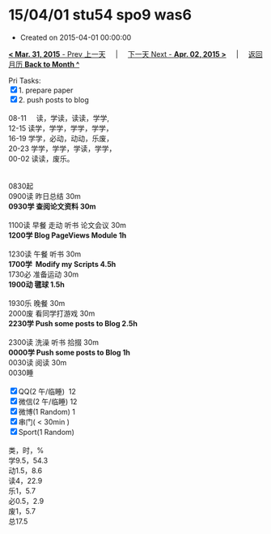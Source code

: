 # 15/04/01 stu54 spo9 was6

- Created on 2015-04-01 00:00:00

[**< Mar. 31, 2015** - Prev 上一天](/lifelogs/2015/03/d31.md) &nbsp; &nbsp; | &nbsp; &nbsp; [下一天 Next - **Apr. 02, 2015 >**](/lifelogs/2015/04/d02.md) &nbsp; &nbsp; |  &nbsp; &nbsp; [返回月历 **Back to Month ^**](/lifelogs/2015/04/index.md)
<br/><div>Pri Tasks:<br/><input type="checkbox" checked="true" />1. prepare paper</div><div><input type="checkbox" checked="true" />2. push posts to blog<br/></div><div><div><br/></div>08-11     读，学读，读读，学学,<br/>12-15 读学，学学，学学，学学，<br/>16-19 学学，必动，动动，乐废，<br/>20-23 学学，学学，学读，学学，</div><div>00-02 读读，废乐。<br/> <div><br/></div>0830起<br/>0900读 昨日总结 30m</div><div><b>0930学 查阅论文资料 30m</b></div><div><br/></div><div>1100读 早餐 走动 听书 论文会议 30m</div><div><b>1200学 Blog PageViews Module 1h</b><div><br/></div>1230读 午餐 听书 30m</div><div><b>1700学</b><b>  Modify my Scripts</b><b> 4.5h</b></div><div><div>1730必 准备运动 30m</div><b>1900动 毽球 1.5h</b></div><div><b><br/></b></div><div>1930乐 晚餐 30m</div><div>2000废 看同学打游戏 30m</div><div><b>2230学</b><b> Push some posts to Blog</b><b> 2.5h</b></div><div><div><br/></div>2300读 洗澡 听书 拾掇 30m<br/><b>0000学</b><b> Push some posts to Blog</b><b> 1h</b></div><div>0030读 阅读 30m</div><div>0030睡</div><div><br/></div><div><input type="checkbox" checked="true" />QQ(2 午/临睡)  12<br/><input type="checkbox" checked="true" />微信(2 午/临睡) 12<br/><input type="checkbox" checked="true" />微博(1 Random) 1</div><div><input type="checkbox" checked="true" />串门( < 30min ) </div><div><input type="checkbox" checked="true" />Sport(1 Random) <br/><div><br/></div>类，时，%<br/>学9.5，54.3<br/>动1.5，8.6<br/>读4，22.9<br/>乐1，5.7<br/>必0.5，2.9<br/>废1，5.7<br/>总17.5</div>
